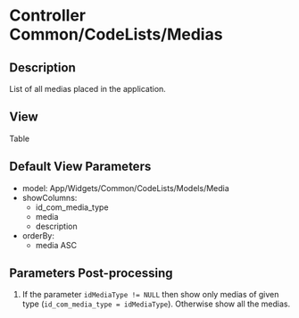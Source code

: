 # Controller Common/CodeLists/Medias

## Description

List of all medias placed in the application.

## View

Table

## Default View Parameters

* model: App/Widgets/Common/CodeLists/Models/Media
* showColumns:
  * id_com_media_type
  * media
  * description
* orderBy: 
  * media ASC

## Parameters Post-processing
1. If the parameter `idMediaType != NULL` then show only medias of given type (`id_com_media_type = idMediaType`). Otherwise show all the medias.

